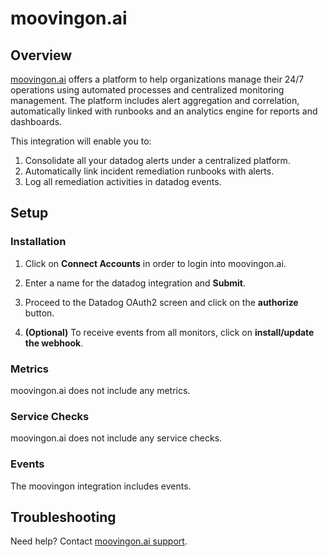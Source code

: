 # moovingon.ai

## Overview
[moovingon.ai][1] offers a platform to help organizations manage their 24/7 operations using automated processes and centralized monitoring management. The platform includes alert aggregation and correlation, automatically linked with runbooks and an analytics engine for reports and dashboards.

This integration will enable you to:

1. Consolidate all your datadog alerts under a centralized platform.
2. Automatically link incident remediation runbooks with alerts. 
3. Log all remediation activities in datadog events. 


## Setup

### Installation

1. Click on **Connect Accounts** in order to login into moovingon.ai.

2. Enter a name for the datadog integration and **Submit**.

3. Proceed to the Datadog OAuth2 screen and click on the **authorize** button.

4. **(Optional)** To receive events from all monitors, click on **install/update the webhook**.

### Metrics

moovingon.ai does not include any metrics.

### Service Checks

moovingon.ai does not include any service checks.
### Events

The moovingon integration includes events.

## Troubleshooting

Need help? Contact [moovingon.ai support][2].

[1]: https://moovingon.ai/
[2]: support@moovingon.com


